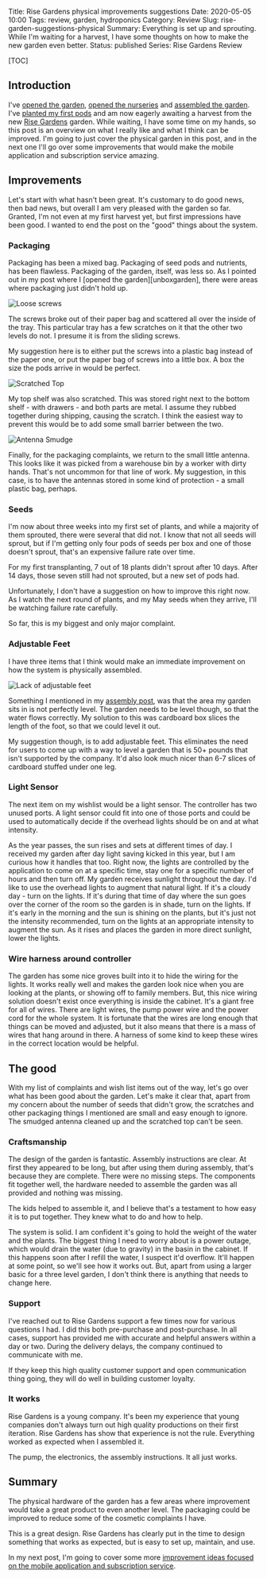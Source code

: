 Title: Rise Gardens physical improvements suggestions
Date: 2020-05-05 10:00
Tags: review, garden, hydroponics
Category: Review
Slug: rise-garden-suggestions-physical
Summary: Everything is set up and sprouting. While I'm waiting for a harvest, I have some thoughts on how to make the new garden even better.
Status: published
Series: Rise Gardens Review


[TOC]

## Introduction

I've [opened the garden][unboxgardens], [opened the nurseries][unboxnurseries] and [assembled the garden][assemblegarden].
I've [planted my first pods][planting] and am now eagerly awaiting a harvest from the new [Rise Gardens][risegardens] garden.
While waiting, I have some time on my hands, so this post is an overview on what I really like and what I think can be improved.
I'm going to just cover the physical garden in this post, and in the next one I'll go over some improvements that would make
the mobile application and subscription service amazing.

## Improvements

Let's start with what hasn't been great. It's customary to do good news, then bad news, but overall I am
very pleased with the garden so far. Granted, I'm not even at my first harvest yet, but first impressions
have been good. I wanted to end the post on the "good" things about the system.

### Packaging

Packaging has been a mixed bag. Packaging of seed pods and nutrients, has been flawless. Packaging of the garden, itself,
was less so. As I pointed out in my post where I [opened the garden][unboxgarden], there were areas where packaging just
didn't hold up.

![Loose screws][screws]

The screws broke out of their paper bag and scattered all over the inside of the tray. This particular tray has a few scratches on it
that the other two levels do not. I presume it is from the sliding screws.

My suggestion here is to either put the screws into a plastic bag instead of the paper one, or put the paper bag of screws into
a little box. A box the size the pods arrive in would be perfect.

![Scratched Top][topscratch]

My top shelf was also scratched. This was stored right next to the bottom shelf - with drawers - and both parts are
metal. I assume they rubbed together during shipping, causing the scratch. I think the easiest way to prevent this would
be to add some small barrier between the two.

![Antenna Smudge][smudge]

Finally, for the packaging complaints, we return to the small little antenna. This looks like it was picked from a warehouse
bin by a worker with dirty hands. That's not uncommon for that line of work. My suggestion, in this case, is to have the antennas
stored in some kind of protection - a small plastic bag, perhaps.

### Seeds

I'm now about three weeks into my first set of plants, and while a majority of them sprouted, there were several that did not. I know that
not all seeds will sprout, but if I'm getting only four pods of seeds per box and one of those doesn't sprout, that's an
expensive failure rate over time.

For my first transplanting, 7 out of 18 plants didn't sprout after 10 days. After 14 days, those seven still had not sprouted,
but a new set of pods had.

Unfortunately, I don't have a suggestion on how to improve this right now. As I watch the next round of plants, and my May seeds
when they arrive, I'll be watching failure rate carefully.

So far, this is my biggest and only major complaint.

### Adjustable Feet

I have three items that I think would make an immediate improvement on how the system is physically assembled.

![Lack of adjustable feet][feet]

Something I mentioned in my [assembly post][assemblegarden], was that the area my garden sits in is not perfectly level.
The garden needs to be level though, so that the water flows correctly. My solution to this was cardboard box slices the
length of the foot, so that we could level it out.

My suggestion though, is to add adjustable feet. This eliminates the need for users to come up with a way to level a
garden that is 50+ pounds that isn't supported by the company. It'd also look much nicer than 6-7 slices of cardboard
stuffed under one leg.

### Light Sensor

The next item on my wishlist would be a light sensor. The controller has two unused ports. A light sensor could fit into one
of those ports and could be used to automatically decide if the overhead lights should be on and at what intensity.

As the year passes, the sun rises and sets at different times of day. I received my garden after day light saving kicked in this
year, but I am curious how it handles that too. Right now, the lights are controlled by the application to come on at a specific time,
stay one for a specific number of hours and then turn off. My garden receives sunlight throughout the day. I'd like to use the overhead
lights to augment that natural light. If it's a cloudy day - turn on the lights. If it's during that time of day where the sun goes
over the corner of the room so the garden is in shade, turn on the lights. If it's early in the morning and the sun is shining on the
plants, but it's just not the intensity recommended, turn on the lights at an appropriate intensity to augment the sun. As it rises and
places the garden in more direct sunlight, lower the lights.

### Wire harness around controller

The garden has some nice groves built into it to hide the wiring for the lights. It works really well and makes the garden look
nice when you are looking at the plants, or showing off to family members. But, this nice wiring solution doesn't exist once everything
is inside the cabinet. It's a giant free for all of wires. There are light wires, the pump power wire and the power cord for the whole system.
It is fortunate that the wires are long enough that things can be moved and adjusted, but it also means that there is a mass of
wires that hang around in there. A harness of some kind to keep these wires in the correct location would be helpful.

## The good

With my list of complaints and wish list items out of the way, let's go over what has been good about the garden.
Let's make it clear that, apart from my concern about the number of seeds that didn't grow, the scratches and other
packaging things I mentioned are small and easy enough to ignore. The smudged antenna cleaned up and the scratched top can't be seen.

### Craftsmanship

The design of the garden is fantastic. Assembly instructions are clear. At first they appeared to be
long, but after using them during assembly, that's because they are complete. There were no missing steps. The
components fit together well, the hardware needed to assemble the garden was all provided and nothing was missing.

The kids helped to assemble it, and I believe that's a testament to how easy it is to put together. They knew what to
do and how to help.

The system is solid. I am confident it's going to hold the weight of the water and the plants. The biggest thing I need to
worry about is a power outage, which would drain the water (due to gravity) in the basin in the cabinet. If this happens
soon after I refill the water, I suspect it'd overflow. It'll happen at some point, so we'll see how it works out. But,
apart from using a larger basic for a three level garden, I don't think there is anything that needs to change here.

### Support

I've reached out to Rise Gardens support a few times now for various questions I had. I did this both pre-purchase and
post-purchase. In all cases, support has provided me with accurate and helpful answers within a day or two. During the
delivery delays, the company continued to communicate with me.

If they keep this high quality customer support and open communication thing going, they will do well in building
customer loyalty.

### It works

Rise Gardens is a young company. It's been my experience that young companies don't always turn out high quality
productions on their first iteration. Rise Gardens has show that experience is not the rule. Everything worked as
expected when I assembled it.

The pump, the electronics, the assembly instructions. It all just works.


## Summary

The physical hardware of the garden has a few areas where improvement would take a great product to even another
level. The packaging could be improved to reduce some of the cosmetic complaints I have.

This is a great design. Rise Gardens has clearly put in the time to design something that works as expected,
but is easy to set up, maintain, and use.

In my next post, I'm going to cover some more [improvement ideas focused on the mobile application and
subscription service][appsuggestions].


 [risegardens]: https://risegardens.com/
 [unboxgardens]: {filename}2020_04_22_rise_garden_unbox.md
 [unboxnurseries]: {filename}2020_04_24_nursery_unbox.md
 [assemblegarden]: {filename}2020_04_26_assembling_garden.md
 [planting]: {filename}2020_05_01_planting_garden.md
 [appsuggestions]: {filename}2020_05_24_suggested_improvements_app_subscription.md
 [screws]: {attach}images/garden/5_suggestions/scratched_tray.jpg
 [topscratch]: {attach}images/garden/5_suggestions/scratched_top.jpg
 [smudge]: {attach}images/garden/5_suggestions/smudged_anntena.jpg
 [feet]: {attach}images/garden/5_suggestions/cardboard_level.jpg
